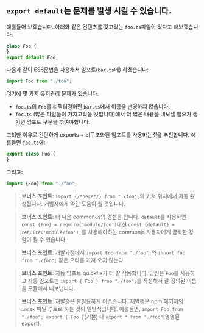 ## `export default`는 문제를 발생 시킬 수 있습니다. 

예를들어 보겠습니다. 아래와 같은 컨텐츠를 갖고있는 `foo.ts`파일이 있다고 해보겠습니다: 

```ts
class Foo {
}
export default Foo;
```

다음과 같이 ES6문법을 사용해서 임포트(`bar.ts`에) 하겠습니다: 

```ts
import Foo from "./foo";
```

여기에 몇 가지 유지관리 문제가 있습니다:
* `foo.ts`의 `Foo`를 리팩터링하면 `bar.ts`에서 이름을 변경하지 않습니다.
* `foo.ts` (많은 파일들이 가지고있을 것입니다)에서 더 많은 내용을 내보낼 필요가 생기면 임포트 구문을 섞여야합니다.

그러한 이유로 간단하게 exports + 비구조화된 임포트를 사용하는것을 추천합니다. 예를들면 `foo.ts`에:

```ts
export class Foo {
}
```
그리고:

```ts
import {Foo} from "./foo";
```

> **보너스 포인트**: `import {/*here*/} from "./foo";`의 커서 위치에서 자동 완성됩니다. 개발자에게 약간 도움이 될 것입니다.

> **보너스 포인트**: 더 나은 commonJs의 경험을 됩니다. `default`를 사용하면 `const {Foo} = require('module/foo')`대신 `const {default} = require('module/foo');`를 사용해야하는 commonjs 사용자에게 끔찍한 경험이 될 수 있습니다.

> **보너스 포인트**: 개발과정에서 `import Foo from "./foo";`와 `import foo from "./foo";` 같은 오타를 가져 오지 않는다. 

> **보너스 포인트**: 자동 임포트 quickfix가 더 잘 작동합니다. 당신은 `Foo`를 사용하고 자동 임포트는 `import { Foo } from "./foo";`를 작성해서 잘 정의된 이름을 모듈에서 내보냅니다.

> **보너스 포인트**: 재발행은 불필요하게 어렵습니다. 재발행은 npm 패키지의 `index` 파일 루트로 하는 것이 일반적입니다. 예를들면, `import Foo from "./foo"; export { Foo }`(기본) 대 `export * from "./foo"`(명명된 export).

